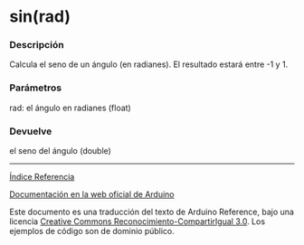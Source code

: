 # sin(rad)

### Descripción

Calcula el seno de un ángulo (en radianes). El resultado estará entre -1 y 1.

### Parámetros

rad: el ángulo en radianes (float)

### Devuelve

el seno del ángulo (double)

-------------------------

[Índice Referencia](https://github.com/Hector-G/WIP/blob/master/Arduino/Reference.md)


[Documentación en la web oficial de Arduino](https://www.arduino.cc/en/Reference/Sin)

Este documento es una traducción del texto de Arduino Reference, bajo una licencia [Creative Commons Reconocimiento-CompartirIgual 3.0](https://creativecommons.org/licenses/by-sa/3.0/es/). Los ejemplos de código son de dominio público.
